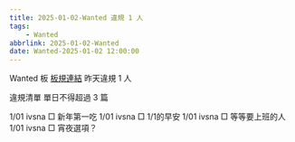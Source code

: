 ```yaml
---
title: 2025-01-02-Wanted 違規 1 人
tags:
    - Wanted
abbrlink: 2025-01-02-Wanted
date: Wanted-2025-01-02 12:00:00
---
```

Wanted 板 [板規連結](https://www.ptt.cc/bbs/Wanted/M.1608829773.A.D3B.html)
昨天違規 1 人
<!-- more -->

違規清單
單日不得超過 3 篇

1/01 ivsna □ 新年第一吃
1/01 ivsna □ 1/1的早安
1/01 ivsna □ 等等要上班的人
1/01 ivsna □ 宵夜選項？